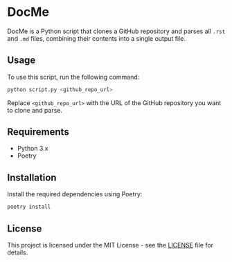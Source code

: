 # DocMe

DocMe is a Python script that clones a GitHub repository and parses all `.rst` and `.md` files, combining their contents into a single output file.

## Usage

To use this script, run the following command:

```sh
python script.py <github_repo_url>
```

Replace `<github_repo_url>` with the URL of the GitHub repository you want to clone and parse.

## Requirements

- Python 3.x
- Poetry

## Installation

Install the required dependencies using Poetry:

```sh
poetry install
```

## License

This project is licensed under the MIT License - see the [LICENSE](LICENSE) file for details.